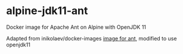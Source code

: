 # alpine-jdk11-ant
Docker image for Apache Ant on Alpine with OpenJDK 11

Adapted from  inikolaev/docker-images [image for ant](https://github.com/inikolaev/docker-images/commit/1b5868d5cc212f4a2afc85bef55efd52d7ec6a6d), modified to use openjdk11
